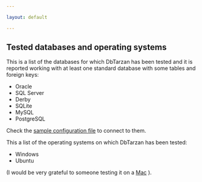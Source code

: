 ```yaml
---

layout: default

---
```


## Tested databases and operating systems

This is a list of the databases for which DbTarzan has been tested and it is reported working with at least one standard database with some tables and foreign keys:

* Oracle
* SQL Server
* Derby
* SQLite
* MySQL
* PostgreSQL

Check the [sample configuration file](https://github.com/aferrandi/dbtarzan/blob/master/connections.config) to connect to them.

This a list of the operating systems on which DbTarzan has been tested:

* Windows
* Ubuntu

(I would be very grateful to someone testing it on a [Mac](https://github.com/aferrandi/dbtarzan/issues/3) ).